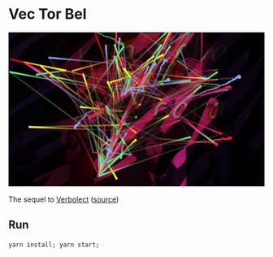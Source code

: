 # Vec Tor Bel
![Vec Tor Bel Screenshot](img/vec-tor-bel.png)


The sequel to [Verbolect](http://verbolect.com/) ([source](https://github.com/ejarzo/verbolect))


## Run
```
yarn install; yarn start;
```
